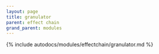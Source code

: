 ```yaml
---
layout: page
title: granulator
parent: effect chain
grand_parent: modules
---
```


{% include autodocs/modules/effectchain/granulator.md %}
